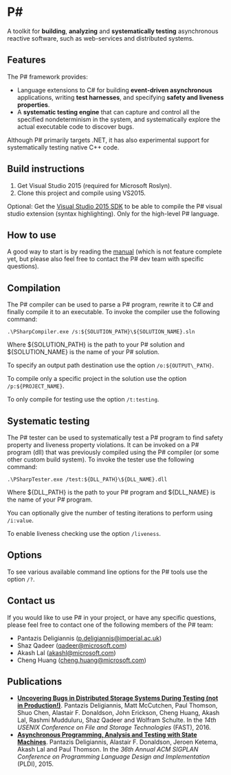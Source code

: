 P#
====================
A toolkit for **building**, **analyzing** and **systematically testing** asynchronous reactive software, such as web-services and distributed systems.

## Features
The P# framework provides:
- Language extensions to C# for building **event-driven asynchronous** applications, writing **test harnesses**, and specifying **safety and liveness properties**.
- A **systematic testing engine** that can capture and control all the specified nondeterminism in the system, and systematically explore the actual executable code to discover bugs.

Although P# primarily targets .NET, it has also experimental support for systematically testing native C++ code.

## Build instructions
1. Get Visual Studio 2015 (required for Microsoft Roslyn).
2. Clone this project and compile using VS2015.

Optional: Get the [Visual Studio 2015 SDK](https://www.microsoft.com/en-us/download/details.aspx?id=46850) to be able to compile the P# visual studio extension (syntax highlighting). Only for the high-level P# language.

## How to use
A good way to start is by reading the [manual](https://github.com/p-org/PSharp/blob/master/Docs/Manual/manual.pdf) (which is not feature complete yet, but please also feel free to contact the P# dev team with specific questions).

## Compilation
The P# compiler can be used to parse a P# program, rewrite it to C# and finally compile it to an executable. To invoke the compiler use the following command:

```
.\PSharpCompiler.exe /s:${SOLUTION_PATH}\${SOLUTION_NAME}.sln
```

Where ${SOLUTION\_PATH} is the path to your P# solution and ${SOLUTION\_NAME} is the name of your P# solution.

To specify an output path destination use the option `/o:${OUTPUT\_PATH}`.

To compile only a specific project in the solution use the option `/p:${PROJECT_NAME}`.

To only compile for testing use the option `/t:testing`.

## Systematic testing
The P# tester can be used to systematically test a P# program to find safety property and liveness property violations. It can be invoked on a P# program (dll) that was previously compiled using the P# compiler (or some other custom build system). To invoke the tester use the following command:

```
.\PSharpTester.exe /test:${DLL_PATH}\${DLL_NAME}.dll
```

Where ${DLL\_PATH} is the path to your P# program and ${DLL\_NAME} is the name of your P# program.

You can optionally give the number of testing iterations to perform using `/i:value`.

To enable liveness checking use the option `/liveness`.

## Options

To see various available command line options for the P# tools use the option `/?`.

## Contact us

If you would like to use P# in your project, or have any specific questions, please feel free to contact one of the following members of the P# team:
- Pantazis Deligiannis (p.deligiannis@imperial.ac.uk)
- Shaz Qadeer (qadeer@microsoft.com)
- Akash Lal (akashl@microsoft.com)
- Cheng Huang (cheng.huang@microsoft.com)

## Publications
- **[Uncovering Bugs in Distributed Storage Systems During Testing (not in Production!)](https://www.usenix.org/node/194442)**. Pantazis Deligiannis, Matt McCutchen, Paul Thomson, Shuo Chen, Alastair F. Donaldson, John Erickson, Cheng Huang, Akash Lal, Rashmi Mudduluru, Shaz Qadeer and Wolfram Schulte. In the *14th USENIX Conference on File and Storage Technologies* (FAST), 2016.
- **[Asynchronous Programming, Analysis and Testing with State Machines](https://dl.acm.org/citation.cfm?id=2737996)**. Pantazis Deligiannis, Alastair F. Donaldson, Jeroen Ketema, Akash Lal and Paul Thomson. In the *36th Annual ACM SIGPLAN Conference on Programming Language Design and Implementation* (PLDI), 2015.
